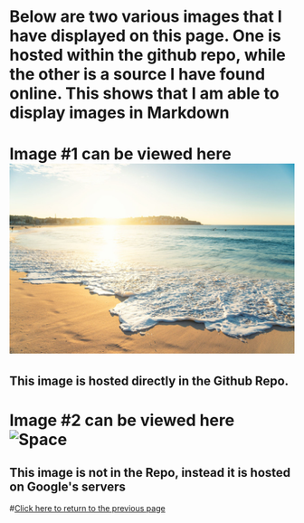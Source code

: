 # Below are two various images that I have displayed on this page. One is hosted within the github repo, while the other is a source I have found online. This shows that I am able to display images in Markdown

# Image #1 can be viewed here ![Beach](https://github.com/GageSmith22/INFOTC-1000-Midterm/blob/main/Beach.jpg "Beach")
## This image is hosted directly in the Github Repo.

# Image #2 can be viewed here ![Space](https://images.pexels.com/photos/2150/sky-space-dark-galaxy.jpg?auto=compress&cs=tinysrgb&dpr=2&h=650&w=940 "Space")

## This image is not in the Repo, instead it is hosted on Google's servers

#[Click here to return to the previous page](https://github.com/GageSmith22/INFOTC-1000-Midterm/blob/main/README.md)
